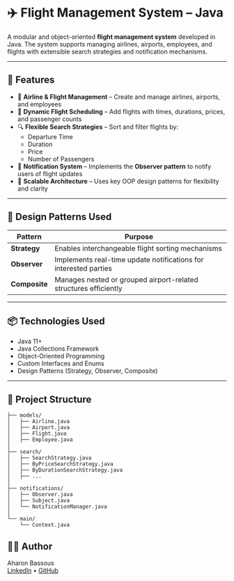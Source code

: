 
# ✈️ Flight Management System – Java

A modular and object-oriented **flight management system** developed in Java. The system supports managing airlines, airports, employees, and flights with extensible search strategies and notification mechanisms.

---

## 🚀 Features

- 🛫 **Airline & Flight Management** – Create and manage airlines, airports, and employees  
- 📅 **Dynamic Flight Scheduling** – Add flights with times, durations, prices, and passenger counts  
- 🔍 **Flexible Search Strategies** – Sort and filter flights by:
  - Departure Time  
  - Duration  
  - Price  
  - Number of Passengers  
- 🔔 **Notification System** – Implements the **Observer pattern** to notify users of flight updates  
- 🧩 **Scalable Architecture** – Uses key OOP design patterns for flexibility and clarity

---

## 🧠 Design Patterns Used

| Pattern      | Purpose |
|--------------|---------|
| **Strategy** | Enables interchangeable flight sorting mechanisms  
| **Observer** | Implements real-time update notifications for interested parties  
| **Composite** | Manages nested or grouped airport-related structures efficiently  

---

## 📦 Technologies Used

- Java 11+  
- Java Collections Framework  
- Object-Oriented Programming  
- Custom Interfaces and Enums  
- Design Patterns (Strategy, Observer, Composite)

---

## 📁 Project Structure

```
├── models/
│   ├── Airline.java
│   ├── Airport.java
│   ├── Flight.java
│   ├── Employee.java
│
├── search/
│   ├── SearchStrategy.java
│   ├── ByPriceSearchStrategy.java
│   ├── ByDurationSearchStrategy.java
│   ├── ...
│
├── notifications/
│   ├── Observer.java
│   ├── Subject.java
│   └── NotificationManager.java
│
└── main/
    └── Context.java
```

## 🧑‍💻 Author

Aharon Bassous  
[LinkedIn](https://www.linkedin.com/in/aharon-bassous) • [GitHub](https://github.com/Aharonba)
